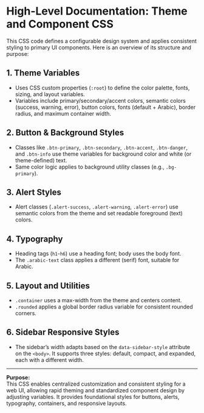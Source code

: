 # High-Level Documentation: Theme and Component CSS

This CSS code defines a configurable design system and applies consistent styling to primary UI components. Here is an overview of its structure and purpose:

## 1. Theme Variables

- Uses CSS custom properties (`:root`) to define the color palette, fonts, sizing, and layout variables.
- Variables include primary/secondary/accent colors, semantic colors (success, warning, error), button colors, fonts (default + Arabic), border radius, and maximum container width.

## 2. Button & Background Styles

- Classes like `.btn-primary`, `.btn-secondary`, `.btn-accent`, `.btn-danger`, and `.btn-info` use theme variables for background color and white (or theme-defined) text.
- Same color logic applies to background utility classes (e.g., `.bg-primary`).

## 3. Alert Styles

- Alert classes (`.alert-success`, `.alert-warning`, `.alert-error`) use semantic colors from the theme and set readable foreground (text) colors.

## 4. Typography

- Heading tags (`h1`-`h6`) use a heading font; body uses the body font.
- The `.arabic-text` class applies a different (serif) font, suitable for Arabic.

## 5. Layout and Utilities

- `.container` uses a max-width from the theme and centers content.
- `.rounded` applies a global border radius variable for consistent rounded corners.

## 6. Sidebar Responsive Styles

- The sidebar’s width adapts based on the `data-sidebar-style` attribute on the `<body>`. It supports three styles: default, compact, and expanded, each with a different width.

---

**Purpose:**  
This CSS enables centralized customization and consistent styling for a web UI, allowing rapid theming and standardized component design by adjusting variables. It provides foundational styles for buttons, alerts, typography, containers, and responsive layouts.
